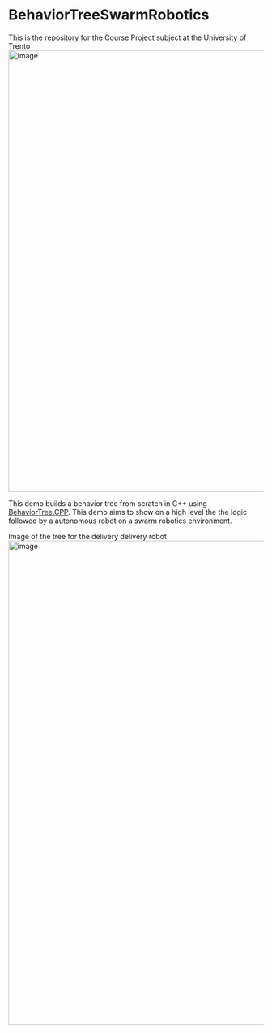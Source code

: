 # BehaviorTreeSwarmRobotics
This is the repository for the Course Project subject at the University of Trento
<img width="870" alt="image" src="https://user-images.githubusercontent.com/83652632/211357098-e5393509-9604-4452-a7d6-3db49da89bcd.png">


This demo builds a behavior tree from scratch in C++ using [BehaviorTree.CPP](https://www.behaviortree.dev/). This demo aims to show on a high level the the logic followed by a autonomous robot on a swarm robotics environment.

Image of the tree for the delivery delivery robot
<img width="954" alt="image" src="https://user-images.githubusercontent.com/83652632/211521384-fd16129f-790e-4de6-bb25-438cba0ba876.png">
